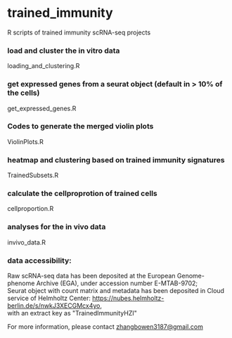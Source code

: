 # trained_immunity
R scripts of trained immunity scRNA-seq projects 

### load and cluster the in vitro data
loading_and_clustering.R

### get expressed genes from a seurat object (default in > 10% of the cells) 
get_expressed_genes.R

### Codes to generate the merged violin plots
ViolinPlots.R

### heatmap and clustering based on trained immunity signatures
TrainedSubsets.R

### calculate the cellproprotion of trained cells
cellproportion.R

### analyses for the in vivo data
invivo_data.R

### data accessibility:  
Raw scRNA-seq data has been deposited at the European Genome-phenome Archive (EGA), under accession number E-MTAB-9702;  
Seurat object with count matrix and metadata has been deposited in Cloud service of Helmholtz Center: https://nubes.helmholtz-berlin.de/s/nwkJ3XECGMcx4yo,  
with an extract key as "TrainedImmunityHZI"


For more information, please contact zhangbowen3187@gmail.com
